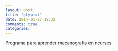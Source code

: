 ```yaml
---
layout: post
title: "gtypist"
date: 2014-01-27 18:33
comments: true
categories: 
---
```

Programa para aprender mecanografia en ncurses.

